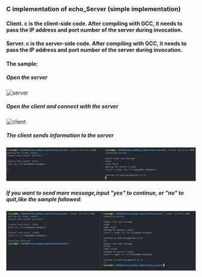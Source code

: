 ### C implementation of echo_Server (simple implementation)

#### Client. c is the client-side code. After compiling with GCC, it needs to pass the IP address and port number of the server during invocation.

#### Server. c is the server-side code. After compiling with GCC, it needs to pass the IP address and port number of the server during invocation.

#### The sample:

##### Open the server 
![server](https://raw.githubusercontent.com/SpongeBob-dadaguai/test_weekly_reports/main/echo_server/image/server%E7%AB%AF.png)

##### Open the client and connect with the server
![client](https://raw.githubusercontent.com/SpongeBob-dadaguai/test_weekly_reports/main/echo_server/image/client%E7%AB%AF.png)

##### The client sends information to the server
![合并样式](https://github.com/SpongeBob-dadaguai/test_weekly_reports/blob/main/echo_server/image/合并样式.png)

##### If you want to send more message,input "yes" to continue, or "no" to quit,like the sample followed:
![continue or quit](https://raw.githubusercontent.com/SpongeBob-dadaguai/test_weekly_reports/main/echo_server/image/continue%20or%20quit.png)
